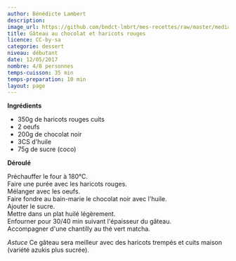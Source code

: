 ```yaml
---
author: Bénédicte Lambert
description: 
image_url: https://github.com/bndct-lmbrt/mes-recettes/raw/master/medias/gateau-choc-haricots.jpg
title: Gâteau au chocolat et haricots rouges
licence: CC-by-sa
categorie: dessert
niveau: débutant
date: 12/05/2017
nombre: 4/8 personnes
temps-cuisson: 35 min
temps-preparation: 10 min
layout: page
---
```



**Ingrédients**  
 

* 350g de haricots rouges cuits
* 2 oeufs  
* 200g de chocolat noir
* 3CS d'huile 
* 75g de sucre (coco)


**Déroulé**

Préchauffer le four à 180°C.  
Faire une purée avec les haricots rouges.  
Mélanger avec les oeufs.  
Faire fondre au bain-marie le chocolat noir avec l'huile.  
Ajouter le sucre.  
Mettre dans un plat huilé légèrement.  
Enfourner pour 30/40 min suivant l'épaisseur du gâteau.  
Accompagner d'une chantilly au thé vert matcha.  

*Astuce*
Ce gâteau sera meilleur avec des haricots trempés et cuits maison (variété azukis plus sucrée).  


